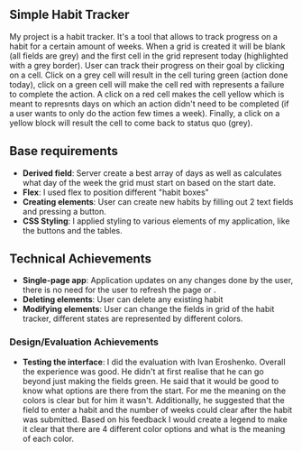 ## Simple Habit Tracker
My project is a habit tracker. It's a tool that allows to track progress on a habit for a certain amount of weeks. 
When a grid is created it will be blank (all fields are grey) and the first cell in the grid represent today (highlighted with a grey border).
User can track their progress on their goal by clicking on a cell. Click on a grey cell will result in the cell turing green (action done today), 
click on a green cell will make the cell red with represents a failure to complete the action. A click on a red cell makes the cell yellow which is 
meant to represnts days on which an action didn't need to be completed (if a user wants to only do the action few times a week). Finally, 
a click on a yellow block will result the cell to come back to status quo (grey). 

## Base requirements 
- **Derived field**: Server create a best array of days as well as calculates what day of the week the grid must start on based on the start date. 
- **Flex**: I used flex to position different "habit boxes"
- **Creating elements**: User can create new habits by filling out 2 text fields and pressing a button. 
- **CSS Styling**: I applied styling to various elements of my application, like the buttons and the tables. 

## Technical Achievements
- **Single-page app**: Application updates on any changes done by the user, there is no need for the user to refresh the page or . 
- **Deleting elements**: User can delete any existing habit 
- **Modifying elements**: User can change the fields in grid of the habit tracker, different states are represented by different colors. 

### Design/Evaluation Achievements
- **Testing the interface**: I did the evaluation with Ivan Eroshenko. Overall the experience was good. He didn't at first realise that he can go beyond just making the fields green. 
He said that it would be good to know what options are there from the start. For me the meaning on the colors is clear but for him it wasn't. Additionally, he 
suggested that the field to enter a habit and the number of weeks could clear after the habit was submitted. 
Based on his feedback I would create a legend to make it clear that there are 4 different color options and what is the meaning of each color.  
